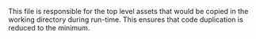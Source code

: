This file is responsible for the top level assets that would be copied in the working directory during run-time. This ensures that code duplication is reduced to the minimum.
